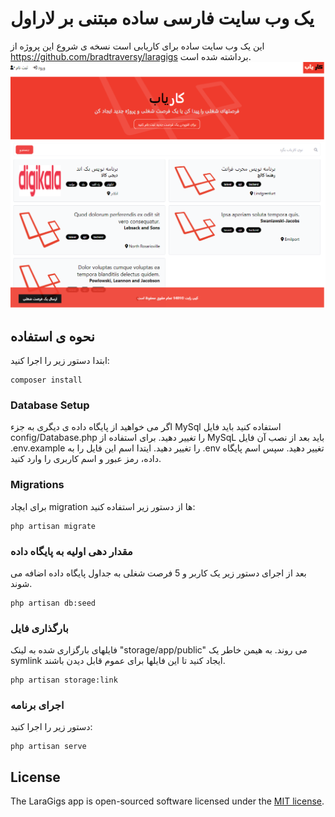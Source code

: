 # یک وب سایت فارسی ساده مبتنی بر لاراول

این یک وب سایت ساده برای کاریابی است
نسخه ی شروع این پروژه از https://github.com/bradtraversy/laragigs
برداشته شده است. 
![Alt text](/public/images/screen.png "LaraGigs")

## نحوه ی استفاده
ابتدا دستور زیر را اجرا کنید:

```
composer install
```
### Database Setup
اگر می خواهید از پایگاه داده ی دیگری به جزء MySql استفاده کنید باید فایل 
  config/Database.php را تغییر دهید. 
برای استفاده از MySqL باید بعد از نصب آن فایل .env.example را تغییر دهید. ایتدا اسم این فایل را به .env تغییر دهید. سپس اسم پایگاه داده، رمز عبور  و اسم کاربری را وارد کنید. 


### Migrations
برای ایچاد migration ها از دستور زیر استفاده کنید:

```
php artisan migrate
```

### مقدار دهی اولیه به پایگاه داده
بعد از اجرای دستور زیر یک کاربر و 5 فرصت شغلی به جداول پایگاه داده اضافه می شوند.
```
php artisan db:seed
```

### بارگذاری فایل
فایلهای بارگزاری شده به لینک "storage/app/public" می روند. به هیمن خاطر یک symlink  ایجاد کنید تا این فایلها برای عموم قابل دیدن باشند. 
```
php artisan storage:link
```

### اجرای برنامه
دستور زیر را اجرا کنید:
```
php artisan serve
```

## License

The LaraGigs app is open-sourced software licensed under the [MIT license](https://opensource.org/licenses/MIT).
